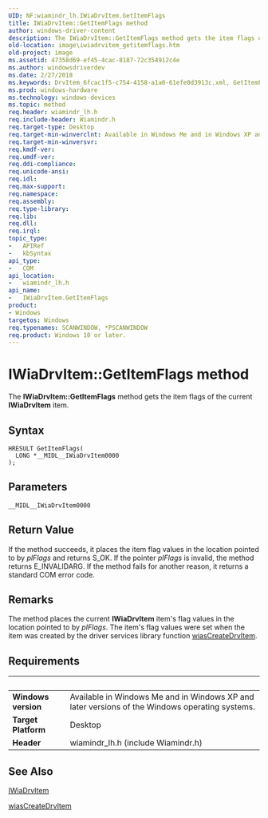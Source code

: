 ```yaml
---
UID: NF:wiamindr_lh.IWiaDrvItem.GetItemFlags
title: IWiaDrvItem::GetItemFlags method
author: windows-driver-content
description: The IWiaDrvItem::GetItemFlags method gets the item flags of the current IWiaDrvItem item.
old-location: image\iwiadrvitem_getitemflags.htm
old-project: image
ms.assetid: 47358d69-ef45-4cac-8187-72c354912c4e
ms.author: windowsdriverdev
ms.date: 2/27/2018
ms.keywords: DrvItem_6fcac1f5-c754-4158-a1a0-61efe0d3913c.xml, GetItemFlags method [Imaging Devices], GetItemFlags method [Imaging Devices], IWiaDrvItem interface, GetItemFlags,IWiaDrvItem.GetItemFlags, IWiaDrvItem, IWiaDrvItem interface [Imaging Devices], GetItemFlags method, IWiaDrvItem::GetItemFlags, image.iwiadrvitem_getitemflags, wiamindr_lh/IWiaDrvItem::GetItemFlags
ms.prod: windows-hardware
ms.technology: windows-devices
ms.topic: method
req.header: wiamindr_lh.h
req.include-header: Wiamindr.h
req.target-type: Desktop
req.target-min-winverclnt: Available in Windows Me and in Windows XP and later versions of the Windows operating systems.
req.target-min-winversvr: 
req.kmdf-ver: 
req.umdf-ver: 
req.ddi-compliance: 
req.unicode-ansi: 
req.idl: 
req.max-support: 
req.namespace: 
req.assembly: 
req.type-library: 
req.lib: 
req.dll: 
req.irql: 
topic_type:
-	APIRef
-	kbSyntax
api_type:
-	COM
api_location:
-	wiamindr_lh.h
api_name:
-	IWiaDrvItem.GetItemFlags
product:
- Windows
targetos: Windows
req.typenames: SCANWINDOW, *PSCANWINDOW
req.product: Windows 10 or later.
---
```



# IWiaDrvItem::GetItemFlags method
The <b>IWiaDrvItem::GetItemFlags</b> method gets the item flags of the current <b>IWiaDrvItem</b> item.

## Syntax

```
HRESULT GetItemFlags(
  LONG *__MIDL__IWiaDrvItem0000
);
```

## Parameters

`__MIDL__IWiaDrvItem0000`




## Return Value

If the method succeeds, it places the item flag values in the location pointed to by <i>plFlags</i> and returns S_OK. If the pointer <i>plFlags</i> is invalid, the method returns E_INVALIDARG. If the method fails for another reason, it returns a standard COM error code.

## Remarks

The method places the current <b>IWiaDrvItem</b> item's flag values in the location pointed to by <i>pIFlags</i>. The item's flag values were set when the item was created by the driver services library function <a href="https://msdn.microsoft.com/library/windows/hardware/ff549160">wiasCreateDrvItem</a>.

## Requirements
| &nbsp; | &nbsp; |
| ---- |:---- |
| **Windows version** | Available in Windows Me and in Windows XP and later versions of the Windows operating systems.  |
| **Target Platform** | Desktop |
| **Header** | wiamindr_lh.h (include Wiamindr.h) |

## See Also

<a href="https://msdn.microsoft.com/0609e1b2-48df-413c-90bd-d7ddea26510a">IWiaDrvItem</a>



<a href="https://msdn.microsoft.com/library/windows/hardware/ff549160">wiasCreateDrvItem</a>